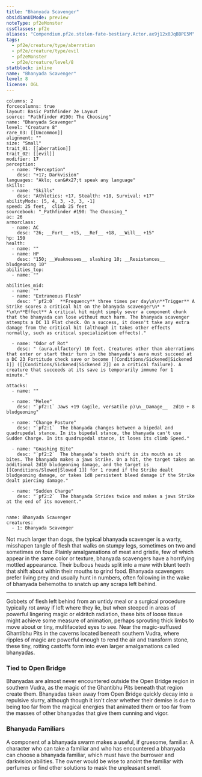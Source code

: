 ```yaml
---
title: "Bhanyada Scavenger"
obsidianUIMode: preview
noteType: pf2eMonster
cssClasses: pf2e
aliases: "Compendium.pf2e.stolen-fate-bestiary.Actor.ax9j12x0JqBBPE5M" 
tags:
  - pf2e/creature/type/aberration
  - pf2e/creature/type/evil
  - pf2eMonster
  - pf2e/creature/level/8
statblock: inline
name: "Bhanyada Scavenger"
level: 8
license: OGL
---
```


```statblock
columns: 2
forcecolumns: true
layout: Basic Pathfinder 2e Layout
source: "Pathfinder #190: The Choosing"
name: "Bhanyada Scavenger"
level: "Creature 8"
rare_03: [[Uncommon]]
alignment: ""
size: "Small"
trait_01: [[aberration]]
trait_02: [[evil]]
modifier: 17
perception:
  - name: "Perception"
    desc: "+17; Darkvision"
languages: "Aklo; can&#x27;t speak any language"
skills:
  - name: "Skills"
    desc: "Athletics: +17, Stealth: +18, Survival: +17"
abilityMods: [5, 4, 3, -3, 3, -1]
speed: 25 feet,  climb 25 feet
sourcebook: "_Pathfinder #190: The Choosing_"
ac: 26
armorclass:
  - name: AC
    desc: "26; __Fort__ +15, __Ref__ +18, __Will__ +15"
hp: 150
health:
  - name: ""
  - name: HP
    desc: "150; __Weaknesses__ slashing 10; __Resistances__ bludgeoning 10"
abilities_top:
  - name: ""

abilities_mid:
  - name: ""
  - name: "Extraneous Flesh"
    desc: "`pf2:0`  **Frequency** three times per day\n\n**Trigger** A Strike scores a critical hit on the bhanyada scavenger\n* * *\n\n**Effect** A critical hit might simply sever a component chunk that the bhanyada can lose without much harm. The bhanyada scavenger attempts a DC 11 Flat check. On a success, it doesn't take any extra damage from the critical hit (although it takes other effects normally, such as critical specialization effects)."

  - name: "Odor of Rot"
    desc: " (aura,olfactory) 10 feet. Creatures other than aberrations that enter or start their turn in the bhanyada's aura must succeed at a DC 23 Fortitude check save or become [[Conditions/Sickened|Sickened 1]] ([[Conditions/Sickened|Sickened 2]] on a critical failure). A creature that succeeds at its save is temporarily immune for 1 minute."

attacks:
  - name: ""

  - name: "Melee"
    desc: "`pf2:1` Jaws +19 (agile, versatile p)\n__Damage__  2d10 + 8 bludgeoning"

  - name: "Change Posture"
    desc: "`pf2:1`  The bhanyada changes between a bipedal and quadrupedal stance. In its bipedal stance, the bhanyada can't use Sudden Charge. In its quadrupedal stance, it loses its climb Speed."

  - name: "Gnashing Bite"
    desc: "`pf2:2`  The bhanyada's teeth shift in its mouth as it bites. The bhanyada makes a jaws Strike. On a hit, the target takes an additional 2d10 bludgeoning damage, and the target is [[Conditions/Slowed|Slowed 1]] for 1 round if the Strike dealt bludgeoning damage, or takes 1d8 persistent bleed damage if the Strike dealt piercing damage."

  - name: "Sudden Charge"
    desc: "`pf2:2`  The bhanyada Strides twice and makes a jaws Strike at the end of its movement."
 
```

```encounter-table
name: Bhanyada Scavenger
creatures:
  - 1: Bhanyada Scavenger
```



Not much larger than dogs, the typical bhanyada scavenger is a warty, misshapen tangle of flesh that walks on stumpy legs, sometimes on two and sometimes on four. Plainly amalgamations of meat and gristle, few of which appear in the same color or texture, bhanyada scavengers have a horrifying mottled appearance. Their bulbous heads split into a maw with blunt teeth that shift about within their mouths to grind food. Bhanyada scavengers prefer living prey and usually hunt in numbers, often following in the wake of bhanyada behemoths to snatch up any scraps left behind.

* * *

Gobbets of flesh left behind from an untidy meal or a surgical procedure typically rot away if left where they lie, but when steeped in areas of powerful lingering magic or eldritch radiation, these bits of loose tissue might achieve some measure of animation, perhaps sprouting thick limbs to move about or tiny, multifaceted eyes to see. Near the magic-suffused Ghantibhu Pits in the caverns located beneath southern Vudra, where ripples of magic are powerful enough to rend the air and transform stone, these tiny, rotting castoffs form into even larger amalgamations called bhanyadas.

### Tied to Open Bridge

Bhanyadas are almost never encountered outside the Open Bridge region in southern Vudra, as the magic of the Ghantibhu Pits beneath that region create them. Bhanyadas taken away from Open Bridge quickly decay into a repulsive slurry, although though it isn't clear whether their demise is due to being too far from the magical energies that animated them or too far from the masses of other bhanyadas that give them cunning and vigor.

### Bhanyada Familiars

A component of a bhanyada swarm makes a useful, if gruesome, familiar. A character who can take a familiar and who has encountered a bhanyada can choose a bhanyada familiar, which must have the burrower and darkvision abilities. The owner would be wise to anoint the familiar with perfumes or find other solutions to mask the unpleasant smell.
